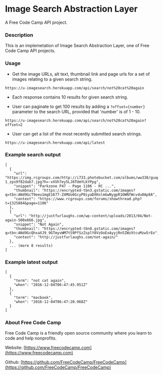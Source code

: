 # Image Search Abstraction Layer
A Free Code Camp API project.

### Description
This is an implemetation of Image Search Abstraction Layer, one of Free Code Camp API projects.

### Usage
- Get the image URLs, alt text, thumbnail link and page urls for a set of images relating to a given search string.

`https://u-imagesearch.herokuapp.com/api/search/not%20cat%20again`

- Each response contains 10 results for given search string.

- User can paginate to get 100 results by adding a `?offset={number}` parameter to the search URL, provided that 'number' is of 1 - 10.

`https://u-imagesearch.herokuapp.com/api/search/not%20cat%20again?offset=2`

- User can get a list of the most recently submitted search strings.

`https://u-imagesearch.herokuapp.com/api/latest`

### Example search output
```
[
  {
    "url": "https://img.rcgroups.com/http://i733.photobucket.com/albums/ww338/guapoman2000/not_again_cat-1_zps9f82dab7.jpg?h=-vXVh7ey5LJ6TUmYLkYPpg",
    "snippet": "Parkzone P47 - Page 1106 - RC ...",
    "thumbnail": "https://encrypted-tbn3.gstatic.com/images?q=tbn:ANd9GcT9eeu1mgE1677-Z4MUo6GcyP0iyaDXKolmGwNygpR1OWNfWcvdu0Ap8A",
    "context": "https://www.rcgroups.com/forums/showthread.php?t=1325884&page=1106"
  },
  {
    "url": "http://justfurlaughs.com/wp-content/uploads/2013/04/Not-again-500x666.jpg",
    "snippet": "Not Again",
    "thumbnail": "https://encrypted-tbn0.gstatic.com/images?q=tbn:ANd9GcQhxaXJ9_9GTmyvWM7tS9PfSzZsplY8VzOoExAyyjRn5ZWzXtcuMzw5rEo",
    "context": "http://justfurlaughs.com/not-again/"
  },
  ... (more 8 results)
]
```

### Example latest output
```
[
  {
    "term": "not cat again",
    "when": "2016-12-04T06:47:45.951Z"
  },
  {
    "term": "macbook",
    "when": "2016-12-04T06:47:20.968Z"
  }
]
```

### About Free Code Camp
Free Code Camp is a friendly open source community where you learn to code and help nonprofits.

Website: [https://www.freecodecamp.com](https://www.freecodecamp.com)

Github: [https://github.com/FreeCodeCamp/FreeCodeCamp](https://github.com/FreeCodeCamp/FreeCodeCamp)
